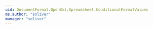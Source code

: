 ```yaml
---
uid: DocumentFormat.OpenXml.Spreadsheet.ConditionalFormatValues
ms.author: "soliver"
manager: "soliver"
---
```

